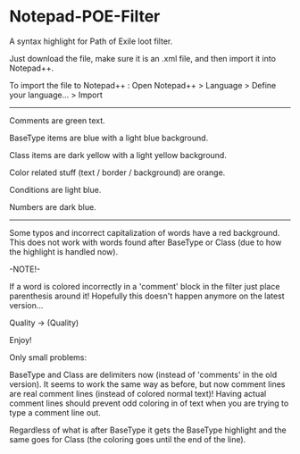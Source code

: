 # Notepad-POE-Filter
A syntax highlight for Path of Exile loot filter.

Just download the file, make sure it is an .xml file, and then import it into Notepad++.

To import the file to Notepad++ : Open Notepad++ > Language > Define your language... > Import

----------------------------

Comments are green text.

BaseType items are blue with a light blue background.

Class items are dark yellow with a light yellow background.

Color related stuff (text / border / background) are orange.

Conditions are light blue.

Numbers are dark blue.

----------------------------

Some typos and incorrect capitalization of words have a red background. This does not work with words found after BaseType or Class (due to how the highlight is handled now).

-NOTE!-

If a word is colored incorrectly in a 'comment' block in the filter just place parenthesis around it! Hopefully this doesn't happen anymore on the latest version...

Quality -> (Quality)

Enjoy!

Only small problems:

BaseType and Class are delimiters now (instead of 'comments' in the old version). It seems to work the same way as before, but now comment lines are real comment lines (instead of colored normal text)! Having actual comment lines should prevent odd coloring in of text when you are trying to type a comment line out.

Regardless of what is after BaseType it gets the BaseType highlight and the same goes for Class (the coloring goes until the end of the line).
